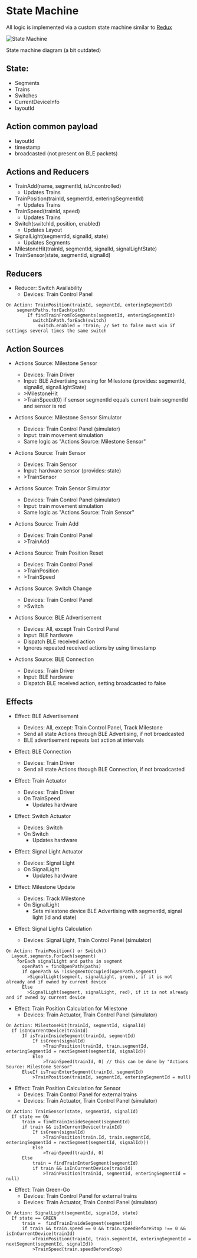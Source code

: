 # State Machine
All logic is implemented via a custom state machine similar to [Redux](https://redux.js.org/)

![State Machine](./state-machine.png)

State machine diagram (a bit outdated)

## State:
- Segments
- Trains
- Switches
- CurrentDeviceInfo
- layoutId
  
  
## Action common payload
- layoutId
- timestamp
- broadcasted (not present on BLE packets)
  
  
## Actions and Reducers
- TrainAdd(name, segmentId, isUncontrolled)
  - Updates Trains
- TrainPosition(trainId, segmentId, enteringSegmentId)
  - Updates Trains
- TrainSpeed(trainId, speed)
  - Updates Trains
- Switch(switchId, position, enabled)
  - Updates Layout
- SignalLight(segmentId, signalId, state)
  - Updates Segments
- MilestoneHit(trainId, segmentId, signalId, signalLightState)
- TrainSensor(state, segmentId, signalId)


## Reducers

- Reducer: Switch Availability
  - Devices: Train Control Panel
```text
On Action: TrainPosition(trainId, segmentId, enteringSegmentId)
    segmentPaths.forEach(path)
        If findTrainFromToSegments(segmentId, enteringSegmentId)
          switchInPath.forEach(switch)
            switch.enabled = !train; // Set to false must win if settings several times the same switch
```
  
  
 ## Action Sources

- Actions Source: Milestone Sensor
  - Devices: Train Driver
  - Input: BLE Advertising sensing for Milestone (provides: segmentId, signalId, signalLightState)
  - \>MilestoneHit
  - \>TrainSpeed(0) if sensor segmentId equals current train segmentId and sensor is red

- Actions Source: Milestone Sensor Simulator
  - Devices: Train Control Panel (simulator)
  - Input: train movement simulation
  - Same logic as "Actions Source: Milestone Sensor"

- Actions Source: Train Sensor
  - Devices: Train Sensor
  - Input: hardware sensor (provides: state)
  - \>TrainSensor

- Actions Source: Train Sensor Simulator
  - Devices: Train Control Panel (simulator)
  - Input: train movement simulation
  - Same logic as "Actions Source: Train Sensor"

- Actions Source: Train Add
  - Devices: Train Control Panel
  - \>TrainAdd

- Actions Source: Train Position Reset
  - Devices: Train Control Panel
  - \>TrainPosition
  - \>TrainSpeed

- Actions Source: Switch Change
  - Devices: Train Control Panel
  - \>Switch

- Actions Source: BLE Advertisement
  - Devices: All, except Train Control Panel
  - Input: BLE hardware
  - Dispatch BLE received action
  - Ignores repeated received actions by using timestamp

- Actions Source: BLE Connection
  - Devices: Train Driver
  - Input: BLE hardware
  - Dispatch BLE received action, setting broadcasted to false


## Effects

- Effect: BLE Advertisement
  - Devices: All, except: Train Control Panel, Track Milestone
  - Send all state Actions through BLE Advertising, if not broadcasted
  - BLE advertisement repeats last action at intervals

- Effect: BLE Connection
  - Devices: Train Driver
  - Send all state Actions through BLE Connection, if not broadcasted

- Effect: Train Actuator
  - Devices: Train Driver
  - On TrainSpeed
    - Updates hardware

- Effect: Switch Actuator
  - Devices: Switch
  - On Switch
    - Updates hardware

- Effect: Signal Light Actuator
  - Devices: Signal Light
  - On SignalLight
    - Updates hardware

- Effect: Milestone Update
  - Devices: Track Milestone
  - On SignalLight
    - Sets milestone device BLE Advertising with segmentId, signal light (id and state)

- Effect: Signal Lights Calculation
  - Devices: Signal Light, Train Control Panel (simulator)
```text
On Action: TrainPosition() or Switch()
  Layout.segments.ForEach(segment)
    forEach signalLight and paths in segment
      openPath = findOpenPath(paths)
      If openPath && !isSegmentOccupied(openPath.segment)
        >SignalLight(segment, signalLight, green), if it is not already and if owned by current device
      Else
        >SignalLight(segment, signalLight, red), if it is not already and if owned by current device
```

- Effect: Train Position Calculation for Milestone
  - Devices: Train Actuator, Train Control Panel (simulator)
```text
On Action: MilestoneHit(trainId, segmentId, signalId)
  If isInCurrentDevice(trainId) 
      If isTrainInsideSegment(trainId, segmentId)
          If isGreen(signalId)
              >TrainPosition(trainId, train.segmentId, enteringSegmentId = nextSegment(segmentId, signalId))
          Else
              >TrainSpeed(trainId, 0) // this can be done by "Actions Source: Milestone Sensor"
      ElseIf isTrainEnterSegment(trainId, segmentId)
          >TrainPosition(trainId, segmentId, enteringSegmentId = null)
```

- Effect: Train Position Calculation for Sensor
  - Devices: Train Control Panel for external trains
  - Devices: Train Actuator, Train Control Panel (simulator)
```text
On Action: TrainSensor(state, segmentId, signalId)
  If state == ON
      train = findTrainInsideSegment(segmentId)
      if train && isInCurrentDevice(trainId) 
          If isGreen(signalId)
              >TrainPosition(train.Id, train.segmentId, enteringSegmentId = nextSegment(segmentId, signalId)))
          Else
              >TrainSpeed(trainId, 0)
      Else
          train = findTrainEnterSegment(segmentId)
          if train && isInCurrentDevice(trainId) 
              >TrainPosition(trainId, segmentId, enteringSegmentId = null)
```

- Effect: Train Green-Go
  - Devices: Train Control Panel for external trains
  - Devices: Train Actuator, Train Control Panel (simulator)
```text
On Action: SignalLight(segmentId, signalId, state)
  If state == GREEN
      train =  findTrainInsideSegment(segmentId)
      if train && train.speed == 0 && train.speedBeforeStop !== 0 &&  isInCurrentDevice(trainId) 
          >TrainPosition(trainId, train.segmentId, enteringSegmentId = nextSegment(segmentId, signalId))
          >TrainSpeed(train.speedBeforeStop)
```
